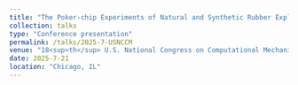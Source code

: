 ```yaml
---
title: "The Poker-chip Experiments of Natural and Synthetic Rubber Explained"
collection: talks
type: "Conference presentation"
permalink: /talks/2025-7-USNCCM
venue: "18<sup>th</sup> U.S. National Congress on Computational Mechanics"
date: 2025-7-21
location: "Chicago, IL"
---
```

